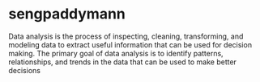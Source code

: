 # sengpaddymann
Data analysis is the process of inspecting, cleaning, transforming, and modeling data to extract useful information that can be used for decision making. The primary goal of data analysis is to identify patterns, relationships, and trends in the data that can be used to make better decisions

